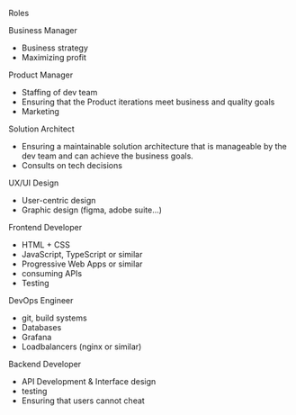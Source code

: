 Roles

Business Manager
- Business strategy
- Maximizing profit

Product Manager
- Staffing of dev team
- Ensuring that the Product iterations meet business and quality goals
- Marketing

Solution Architect
- Ensuring a maintainable solution architecture that is manageable by the dev team and can achieve the business goals.
- Consults on tech decisions

UX/UI Design
- User-centric design
- Graphic design (figma, adobe suite...)

Frontend Developer
- HTML + CSS
- JavaScript, TypeScript or similar
- Progressive Web Apps or similar
- consuming APIs
- Testing

DevOps Engineer
- git, build systems
- Databases
- Grafana
- Loadbalancers (nginx or similar)

Backend Developer
- API Development & Interface design
- testing
- Ensuring that users cannot cheat



